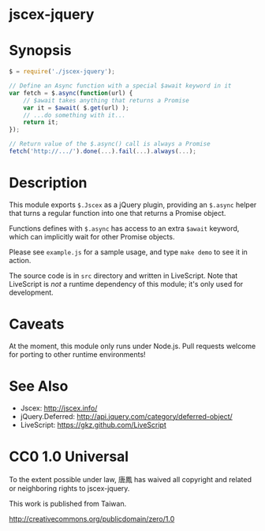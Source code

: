 jscex-jquery
============

# Synopsis

```javascript
$ = require('./jscex-jquery');

// Define an Async function with a special $await keyword in it
var fetch = $.async(function(url) {
    // $await takes anything that returns a Promise
    var it = $await( $.get(url) );
    // ...do something with it...
    return it;
});

// Return value of the $.async() call is always a Promise
fetch('http://.../').done(...).fail(...).always(...);
```
    
# Description

This module exports `$.Jscex` as a jQuery plugin, providing an
`$.async` helper that turns a regular function into one that
returns a Promise object.

Functions defines with `$.async` has access to an extra `$await`
keyword, which can implicitly wait for other Promise objects.

Please see `example.js` for a sample usage, and type `make demo`
to see it in action.

The source code is in `src` directory and written in LiveScript.
Note that LiveScript is _not_ a runtime dependency of this module;
it's only used for development.

# Caveats

At the moment, this module only runs under Node.js.  Pull requests
welcome for porting to other runtime environments!

# See Also

* Jscex: http://jscex.info/
* jQuery.Deferred: http://api.jquery.com/category/deferred-object/
* LiveScript: https://gkz.github.com/LiveScript

# CC0 1.0 Universal

To the extent possible under law, 唐鳳 has waived all copyright
and related or neighboring rights to jscex-jquery.

This work is published from Taiwan.

http://creativecommons.org/publicdomain/zero/1.0
